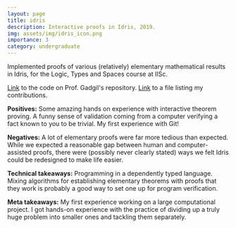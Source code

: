 ```yaml
---
layout: page
title: idris
description: Interactive proofs in Idris, 2019.
img: assets/img/idris_icon.png
importance: 3
category: undergraduate 
---
```


Implemented proofs of various (relatively) elementary mathematical results in Idris, for the Logic, Types and Spaces course at IISc.

[Link](https://github.com/siddhartha-gadgil/LTS2019/tree/master/Code) to the code on Prof. Gadgil's repository. [Link](https://github.com/siddhartha-gadgil/LTS2019/blob/master/_reports/chinmaya/chinmaya.md) to a file listing my contributions.

**Positives:** Some amazing hands on experience with interactive theorem proving. A funny sense of validation coming from a computer verifying a fact known to you to be trivial. My first experience with Git! 

**Negatives:** A lot of elementary proofs were far more tedious than expected. While we expected a reasonable gap between human and computer-assisted proofs, there were (possibly never clearly stated) ways we felt Idris could be redesigned to make life easier.

**Technical takeaways:** Programming in a dependently typed language. Mixing algorithms for establishing elementary theorems with proofs that they work is probably a good way to set one up for program verification. 

**Meta takeaways:** My first experience working on a large computational project. I got hands-on experience with the practice of dividing up a truly huge problem into smaller ones and tackling them separately. 

